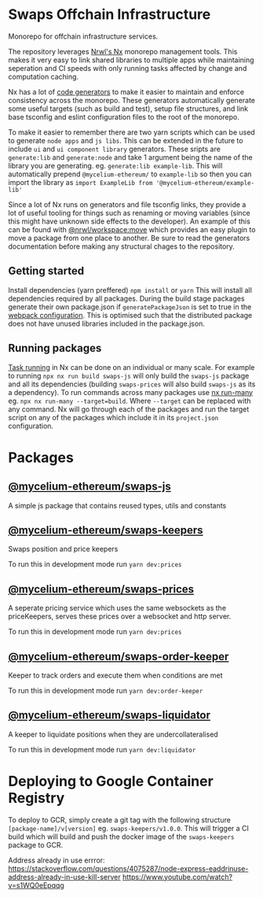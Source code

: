# Swaps Offchain Infrastructure

Monorepo for offchain infrastructure services.

The repository leverages [Nrwl's Nx](https://nx.dev/getting-started/intro) monorepo management tools. This makes it very easy to link shared libraries to multiple apps while maintaining seperation and CI speeds with only running tasks affected by change and computation caching.

Nx has a lot of [code generators](https://nx.dev/getting-started/intro) to make it easier to maintain and enforce consistency across the monorepo.
These generators automatically generate some useful targets (such as build and test), setup file structures, and link base tsconfig and eslint configuration files to the root of the monorepo.

To make it easier to remember there are two yarn scripts which can be used to generate `node apps` and `js libs`. This can be extended in the future to include `ui` and `ui component library` generators. These sripts are `generate:lib` and `generate:node` and take 1 argument being the name of the library you are generating.
eg. `generate:lib example-lib`. This will automatically prepend `@mycelium-ethereum/` to `example-lib` so then you can import the library as `import ExampleLib from '@mycelium-ethereum/example-lib'`

Since a lot of Nx runs on generators and file tsconfig links, they provide a lot of useful tooling for things such as renaming or moving variables (since this might have unknown side effects to the developer). An example of this can be found with [@nrwl/workspace:move](https://nx.dev/packages/workspace/generators/move) which provides an easy plugin to move a package from one place to another. Be sure to read the generators documentation before making any structural chages to the repository.

## Getting started

Install dependencies (yarn preffered)
`npm install` or `yarn`
This will install all dependencies required by all packages. During the build stage packages generate their own package.json if `generatePackageJson` is set to true in the [webpack configuration](https://nx.dev/packages/webpack/executors/webpack#generatepackagejson). This is optimised such that the distributed package does not have unused libraries included in the package.json.

## Running packages

[Task running](https://nx.dev/core-features/run-tasks#run-tasks) in Nx can be done on an individual or many scale. For example to running
`npx nx run build swaps-js` will only build the `swaps-js` package and all its dependencies (building `swaps-prices` will also build `swaps-js` as its a dependency). To run commands across many packages use [nx run-many](https://nx.dev/core-features/run-tasks#run-everything) eg. `npx nx run-many --target=build`. Where `--target` can be replaced with any command. Nx will go through each of the packages and run the target script on any of the packages which include it in its `project.json` configuration.

# Packages

## [@mycelium-ethereum/swaps-js](packages/swaps-js)

A simple js package that contains reused types, utils and constants

## [@mycelium-ethereum/swaps-keepers](packages/swaps-keepers)

Swaps position and price keepers

To run this in development mode run
`yarn dev:prices`

## [@mycelium-ethereum/swaps-prices](packages/swaps-prices)

A seperate pricing service which uses the same websockets as the priceKeepers, serves these prices over a websocket and http server.

To run this in development mode run
`yarn dev:prices`

## [@mycelium-ethereum/swaps-order-keeper](packages/swaps-order-keeper)

Keeper to track orders and execute them when conditions are met

To run this in development mode run
`yarn dev:order-keeper`

## [@mycelium-ethereum/swaps-liquidator](packages/swaps-liquidator)

A keeper to liquidate positions when they are undercollateralised

To run this in development mode run
`yarn dev:liquidator`

# Deploying to Google Container Registry

To deploy to GCR, simply create a git tag with the following structure `[package-name]/v[version]` eg. `swaps-keepers/v1.0.0`. This will trigger a CI build which will build and push the docker image of the `swaps-keepers` package to GCR.

Address already in use errror: 
https://stackoverflow.com/questions/4075287/node-express-eaddrinuse-address-already-in-use-kill-server
https://www.youtube.com/watch?v=s1WQ0eEpqqg
